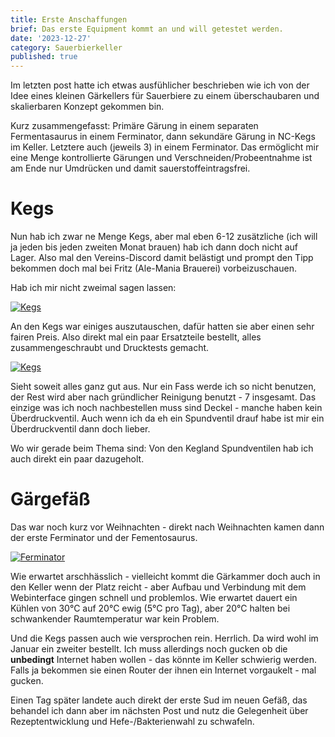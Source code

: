 ```yaml
---
title: Erste Anschaffungen
brief: Das erste Equipment kommt an und will getestet werden.
date: '2023-12-27'
category: Sauerbierkeller
published: true
---
```


Im letzten post hatte ich etwas ausfühlicher beschrieben wie ich von der Idee eines
kleinen Gärkellers für Sauerbiere zu einem überschaubaren und skalierbaren Konzept gekommen bin.

Kurz zusammengefasst:
Primäre Gärung in einem separaten Fermentasaurus in einem Ferminator, dann sekundäre Gärung in NC-Kegs
im Keller. Letztere auch (jeweils 3) in einem Ferminator. Das ermöglicht mir eine Menge kontrollierte Gärungen
und Verschneiden/Probeentnahme ist am Ende nur Umdrücken und damit sauerstoffeintragsfrei.

# Kegs


Nun hab ich zwar ne Menge Kegs, aber mal eben 6-12 zusätzliche (ich will ja jeden bis jeden zweiten
Monat brauen) hab ich dann doch nicht auf Lager. Also mal den Vereins-Discord damit belästigt und
prompt den Tipp bekommen doch mal bei Fritz (Ale-Mania Brauerei) vorbeizuschauen.

Hab ich mir nicht zweimal sagen lassen:

[![Kegs](/kegs.jpg)](/kegs.jpg)

An den Kegs war einiges auszutauschen, dafür hatten sie aber einen sehr fairen Preis.
Also direkt mal ein paar Ersatzteile bestellt, alles zusammengeschraubt und Drucktests gemacht.

[![Kegs](/kegteile.jpg)](/kegteile.jpg)

Sieht soweit alles ganz gut aus. Nur ein Fass werde ich so nicht benutzen, der Rest wird aber
nach gründlicher Reinigung benutzt - 7 insgesamt. Das einzige was ich noch nachbestellen muss
sind Deckel - manche haben kein Überdruckventil. Auch wenn ich da eh ein Spundventil drauf habe
ist mir ein Überdruckventil dann doch lieber.

Wo wir gerade beim Thema sind: Von den Kegland Spundventilen hab ich auch direkt ein paar dazugeholt.


# Gärgefäß

Das war noch kurz vor Weihnachten - direkt nach Weihnachten kamen dann der erste Ferminator und der
Fementosaurus.

[![Ferminator](/ferminator_all.jpg)](/ferminator_all.jpg)

Wie erwartet arschhässlich - vielleicht kommt die Gärkammer doch auch in den Keller wenn der Platz reicht - aber
Aufbau und Verbindung mit dem Webinterface gingen schnell und problemlos. Wie erwartet dauert ein Kühlen von
30°C auf 20°C ewig (5°C pro Tag), aber 20°C halten bei schwankender Raumtemperatur war kein Problem.

Und die Kegs passen auch wie versprochen rein. Herrlich. Da wird wohl im Januar ein zweiter bestellt.
Ich muss allerdings noch gucken ob die **unbedingt** Internet haben wollen - das könnte im Keller schwierig werden.
Falls ja bekommen sie einen Router der ihnen ein Internet vorgaukelt - mal gucken.

Einen Tag später landete auch direkt der erste Sud im neuen Gefäß, das behandel ich dann aber im nächsten Post
und nutz die Gelegenheit über Rezeptentwicklung und Hefe-/Bakterienwahl zu schwafeln.
